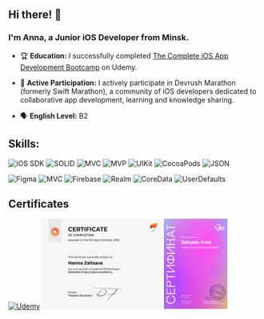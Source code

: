 

## Hi there! 👋

### I'm Anna, a Junior iOS Developer from Minsk.


- 🏆 **Education:** I successfully completed [The Complete iOS App Development Bootcamp](https://www.udemy.com/course/ios-13-app-development-bootcamp/) on Udemy.

- 🚀 **Active Participation:** I actively participate in Devrush Marathon (formerly Swift Marathon), a community of iOS developers dedicated to collaborative app development, learning and knowledge sharing.
- 🗣️ **English Level:** B2


## Skills:

<p>
  <img src="https://img.shields.io/badge/iOS%20SDK-f03c15?style=for-the-badge&logoColor=white" alt="iOS SDK" />
  <img src="https://img.shields.io/badge/SOLID-c5f015?style=for-the-badge&logoColor=white" alt="SOLID" />
  <img src="https://img.shields.io/badge/MVC-1589F0?style=for-the-badge&logoColor=white" alt="MVC" />
  <img src="https://img.shields.io/badge/MVP-008000?style=for-the-badge&logoColor=white" alt="MVP" />
  <img src="https://img.shields.io/badge/UIKit-FFD700?style=for-the-badge&logoColor=white" alt="UIKit" />
  <img src="https://img.shields.io/badge/CocoaPods-FF6347?style=for-the-badge&logoColor=white" alt="CocoaPods" />
  <img src="https://img.shields.io/badge/JSON-008000?style=for-the-badge&logoColor=white" alt="JSON" />
</p> 

<p>
  <img src="https://img.shields.io/badge/GIT-FFD700?style=for-the-badge&logoColor=white" alt="Figma" />
  <img src="https://img.shields.io/badge/Figma-1589F0?style=for-the-badge&logoColor=white" alt="MVC" />
  <img src="https://img.shields.io/badge/Firebase-FF4500?style=for-the-badge&logoColor=white" alt="Firebase" />
  <img src="https://img.shields.io/badge/Realm-87CEEB?style=for-the-badge&logoColor=white" alt="Realm" />
  <img src="https://img.shields.io/badge/CoreData-808080?style=for-the-badge&logoColor=white" alt="CoreData" />
  <img src="https://img.shields.io/badge/UserDefaults-9400D3?style=for-the-badge&logoColor=white" alt="UserDefaults" />
</p>

## Certificates
 <a href="https://www.udemy.com/certificate/UC-a3dde1d8-229b-4e45-a0a9-ed5b32acfce9/" target="_blank"><img src="https://github.com/AnnaZaitsava/AnnaZaitsava/assets/122364066/9cf22df5-994c-42ba-b555-617992ebf4bf" alt="Udemy" width = "240" height="180" /></a>
    <a href="https://github.com/AnnaZaitsava/AnnaZaitsava/blob/main/Swift%20Marathon%208.0.png" target="_blanck"><img src="https://github.com/AnnaZaitsava/AnnaZaitsava/blob/main/Swift%20Marathon%208.0.png" alt="Swift Marathon 8.0" width = "240" height="180" /></a>
        <a href="https://github.com/AnnaZaitsava/AnnaZaitsava/blob/main/Surf%20Summer%20School.png" target="_blanck"><img src="https://github.com/AnnaZaitsava/AnnaZaitsava/blob/main/Surf%20Summer%20School.png" alt="Surf Summer School" width = "127" height="180" /></a>
